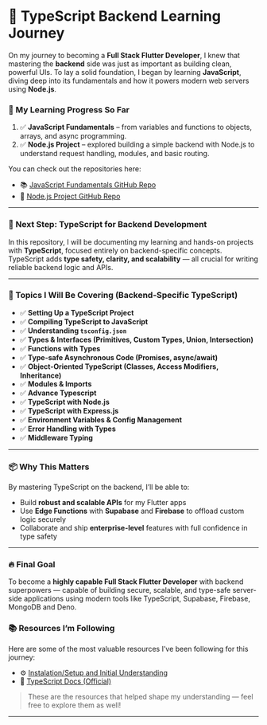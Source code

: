 # 🚀 TypeScript Backend Learning Journey

On my journey to becoming a **Full Stack Flutter Developer**, I knew that mastering the **backend** side was just as important as building clean, powerful UIs. To lay a solid foundation, I began by learning **JavaScript**, diving deep into its fundamentals and how it powers modern web servers using **Node.js**.

### 📘 My Learning Progress So Far

1. ✅ **JavaScript Fundamentals** – from variables and functions to objects, arrays, and async programming.
2. ✅ **Node.js Project** – explored building a simple backend with Node.js to understand request handling, modules, and basic routing.

You can check out the repositories here:

- 📚 [JavaScript Fundamentals GitHub Repo](https://github.com/Ahmed-lashari/JavaScript-Fundamentals)  
- 🧱 [Node.js Project GitHub Repo](https://github.com/Ahmed-lashari/Crypto-Cli)

---

### 🚧 Next Step: TypeScript for Backend Development

In this repository, I will be documenting my learning and hands-on projects with **TypeScript**, focused entirely on backend-specific concepts. TypeScript adds **type safety, clarity, and scalability** — all crucial for writing reliable backend logic and APIs.

---

### 🧠 Topics I Will Be Covering (Backend-Specific TypeScript)

- ✅ **Setting Up a TypeScript Project**
- ✅ **Compiling TypeScript to JavaScript**
- ✅ **Understanding `tsconfig.json`**
- ✅ **Types & Interfaces (Primitives, Custom Types, Union, Intersection)**
- ✅ **Functions with Types**
- ✅ **Type-safe Asynchronous Code (Promises, async/await)**
- ✅ **Object-Oriented TypeScript (Classes, Access Modifiers, Inheritance)**
- ✅ **Modules & Imports**
- ✅ **Advance Typescript**
- ✅ **TypeScript with Node.js**
- ✅ **TypeScript with Express.js**
- ✅ **Environment Variables & Config Management**
- ✅ **Error Handling with Types**
- ✅ **Middleware Typing**

---

### 📦 Why This Matters

By mastering TypeScript on the backend, I’ll be able to:

- Build **robust and scalable APIs** for my Flutter apps
- Use **Edge Functions** with **Supabase** and **Firebase** to offload custom logic securely
- Collaborate and ship **enterprise-level** features with full confidence in type safety

---

### 🔥 Final Goal

To become a **highly capable Full Stack Flutter Developer** with backend superpowers — capable of building secure, scalable, and type-safe server-side applications using modern tools like TypeScript, Supabase, Firebase, MongoDB and Deno.



<!-- ### 📌 Stay Tuned

I’ll be updating this repo regularly with code samples, notes, and mini-projects as I grow. Feel free to fork, star, or follow the journey — let’s build great things! -->


### 📚 Resources I’m Following

Here are some of the most valuable resources I’ve been following for this journey:

- ⚙️ [Instalation/Setup and Initial Understanding](https://youtu.be/tATo3JxBXBw?si=jIFOhijJ51xBEGGz)
- 📖 [TypeScript Docs (Official)](https://www.typescriptlang.org/docs/)

> These are the resources that helped shape my understanding — feel free to explore them as well!

---
